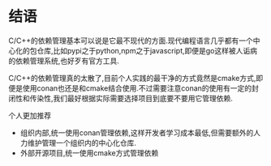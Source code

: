 # 结语

C/C++的依赖管理基本可以说是它最不现代的方面.现代编程语言几乎都有一个中心化的包仓库,比如pypi之于python,npm之于javascript,即便是go这样被人诟病的依赖管理系统,也好歹有官方工具.

C/C++的依赖管理真的太散了,目前个人实践的最干净的方式竟然是cmake方式,即便是使用conan也还是和cmake结合使用.不过需要注意conan的使用有一定的封闭性和传染性,我们最好根据实际需要选择项目到底要不要用它管理依赖.

个人更加推荐

+ 组织内部,统一使用conan管理依赖,这样开发者学习成本最低,但需要额外的人力维护管理一个组织内的中心化仓库.
+ 外部开源项目,统一使用cmake方式管理依赖